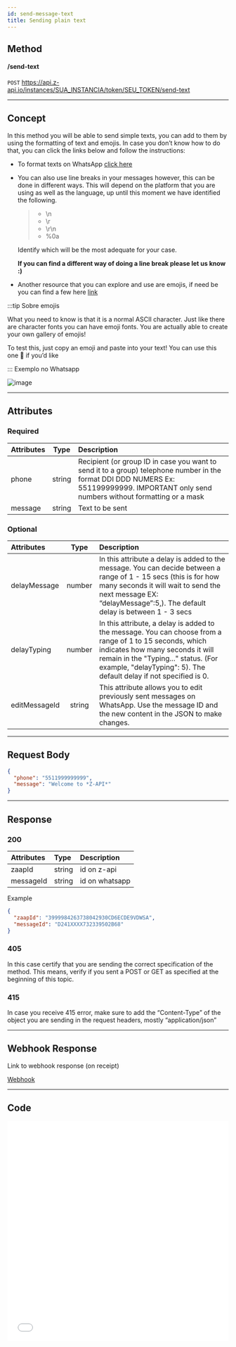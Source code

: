 ```yaml
---
id: send-message-text
title: Sending plain text
---
```


## Method

#### /send-text

`POST` https://api.z-api.io/instances/SUA_INSTANCIA/token/SEU_TOKEN/send-text

---

## Concept

In this method you will be able to send simple texts, you can add to them by using the formatting of text and emojis. In case you don’t know how to do that, you can click the links below and follow the instructions:

- To format texts on WhatsApp [click here] 

- You can also use line breaks in your messages however, this can be done in different ways. This will depend on the platform that you are using as well as the language, up until this moment we have identified the following.


  > - \n
  > - \r
  > - \r\n
  > - %0a

  Identify which will be the most adequate for your case.

  **If you can find a different way of doing a line break please let us know :)**
- Another resource that you can explore and use are emojis,  if need be you can find a few here [link]

[click here]: https://faq.whatsapp.com/general/chats/how-to-format-your-messages/?lang=pt_br
[link]: https://fsymbols.com/pt/emoji/

:::tip Sobre emojis

What you need to know is that it is a normal ASCII character. Just like there are character fonts you can have emoji fonts. You are actually able to create your own gallery of emojis! 


To test this, just copy an emoji and paste into your text! You can use this one 🤪  if you’d like

::: Exemplo no Whatsapp

![image](../../../../../img/Plaintext.jpeg)

---

## Attributes

### Required 

| Attributes | Type | Description |
| :-- | :-: | :-- |
| phone | string | Recipient (or group ID in case you want to send it to a group) telephone number in the format DDI DDD NUMERS Ex: 551199999999. IMPORTANT  only send numbers without formatting or a mask |
| message | string | Text to be sent|

### Optional

| Attributes | Type | Description |
| :-- | :-: | :-- |
| delayMessage | number |In this attribute a delay is added to the message. You can decide between a range of 1 - 15 secs (this is for how many seconds it will wait to send the next message EX: “delayMessage”:5,). The default delay is between 1 - 3 secs|
| delayTyping  | number | In this attribute, a delay is added to the message. You can choose from a range of 1 to 15 seconds, which indicates how many seconds it will remain in the "Typing..." status. (For example, "delayTyping": 5). The default delay if not specified is 0.|
| editMessageId | string | This attribute allows you to edit previously sent messages on WhatsApp. Use the message ID and the new content in the JSON to make changes. |

---

## Request Body

```json
{
  "phone": "5511999999999",
  "message": "Welcome to *Z-API*"
}
```

---

## Response

### 200

| Attributes| Type   | Description   |
| :-------- | :----- | :------------- |
| zaapId    | string | id on z-api    |
| messageId | string | id on whatsapp |

Example

```json
{
  "zaapId": "3999984263738042930CD6ECDE9VDWSA",
  "messageId": "D241XXXX732339502B68"
}
```

### 405

In this case certify that you are sending the correct specification of the method. This means, verify if you sent a POST or GET as specified at the beginning of this topic.

### 415

In case you receive 415 error, make sure to add the “Content-Type” of the object you are sending in the request headers, mostly “application/json”

---

## Webhook Response

Link to webhook response (on receipt)

[Webhook](../webhooks/on-message-received#exemplo-de-retorno-de-texto)

---

## Code

<iframe src="//api.apiembed.com/?source=https://raw.githubusercontent.com/Z-API/z-api-docs/main/json-examples/send-text.json&targets=all" frameborder="0" scrolling="no" width="100%" height="500px" seamless></iframe>
